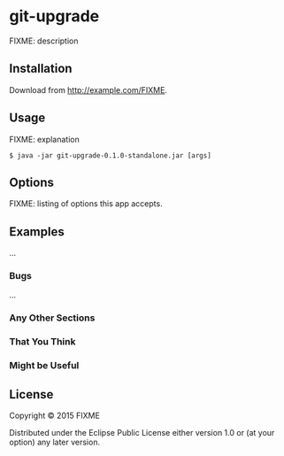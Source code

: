 # git-upgrade

FIXME: description

## Installation

Download from http://example.com/FIXME.

## Usage

FIXME: explanation

    $ java -jar git-upgrade-0.1.0-standalone.jar [args]

## Options

FIXME: listing of options this app accepts.

## Examples

...

### Bugs

...

### Any Other Sections
### That You Think
### Might be Useful

## License

Copyright © 2015 FIXME

Distributed under the Eclipse Public License either version 1.0 or (at
your option) any later version.
